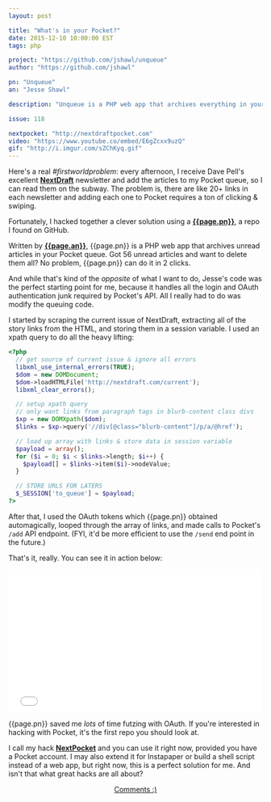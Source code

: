 ```yaml
---
layout: post

title: "What's in your Pocket?"
date: 2015-12-10 10:00:00 EST
tags: php

project: "https://github.com/jshawl/unqueue"
author: "https://github.com/jshawl"

pn: "Unqueue"
an: "Jesse Shawl"

description: "Unqueue is a PHP web app that archives everything in your Pocket queue."

issue: 118

nextpocket: "http://nextdraftpocket.com"
video: "https://www.youtube.co/embed/E6gZcxx9uzQ"
gif: "http://i.imgur.com/sZChKyq.gif"
---
```


Here's a real _#firstworldproblem_: every afternoon, I receive Dave Pell's excellent <strong><a href="http://nextdraft.com" target="_blank" title="NextDraft online">NextDraft</a></strong> newsletter and add the articles to my Pocket queue, so I can read them on the subway. The problem is, there are like 20+ links in each newsletter and adding each one to Pocket requires a ton of clicking &amp; swiping.

Fortunately, I hacked together a clever solution using a <strong><a href="{{page.project}}" title="{{page.pn}} on GitHub" target="_blank">{{page.pn}}</a></strong>, a repo I found on GitHub.

Written by <strong><a href="{{page.author}}" title="{{page.an}} on GitHub" target="_blank">{{page.an}}</a></strong>, {{page.pn}} is a PHP web app that archives unread articles in your Pocket queue. Got 56 unread articles and want to delete them all? No problem, {{page.pn}} can do it in 2 clicks.

And while that's kind of the _opposite_ of what I want to do, Jesse's code was the perfect starting point for me, because it handles all the login and OAuth authentication junk required by Pocket's API. All I really had to do was modify the queuing code.

I started by scraping the current issue of NextDraft, extracting all of the story links from the HTML, and storing them in a session variable. I used an xpath query to do all the heavy lifting:

```php
<?php
  // get source of current issue & ignore all errors
  libxml_use_internal_errors(TRUE);
  $dom = new DOMDocument;
  $dom->loadHTMLFile('http://nextdraft.com/current');
  libxml_clear_errors();

  // setup xpath query
  // only want links from paragraph tags in blurb-content class divs
  $xp = new DOMXpath($dom);
  $links = $xp->query('//div[@class="blurb-content"]/p/a/@href');

  // load up array with links & store data in session variable
  $payload = array();
  for ($i = 0; $i < $links->length; $i++) {
    $payload[] = $links->item($i)->nodeValue;
  }

  // STORE URLS FOR LATERS
  $_SESSION['to_queue'] = $payload;
?>
```

After that, I used the OAuth tokens which {{page.pn}} obtained automagically,  looped through the array of links, and made calls to Pocket's `/add` API endpoint. (FYI, it'd be more efficient to use the `/send` end point in the future.)

That's it, really. You can see it in action below:

<style>.embed-container { position: relative; padding-bottom: 56.25%; height: 0; overflow: hidden; max-width: 100%; height: auto; } .embed-container iframe, .embed-container object, .embed-container embed { position: absolute; top: 0; left: 0; width: 100%; height: 100%; }</style><div class='embed-container'><iframe src='{{page.video}}' frameborder='0' allowfullscreen alt="{{page.pn}} demo video"></iframe></div>

{{page.pn}} saved me _lots_ of time futzing with OAuth. If you're interested in hacking with Pocket, it's the first repo you should look at.

I call my hack <strong><a href="{{page.nextpocket}}" target="_blank" title="Go to NextPocket">NextPocket</a></strong> and you can use it right now, provided you have a Pocket account. I may also extend it for Instapaper or build a shell script instead of a web app, but right now, this is a perfect solution for me. And isn't that what great hacks are all about?

<center><a href="{{ page.url }}#comments" class="btn btn-primary btn-comment" title="Discuss this issue of Git @ Me online">Comments :)</a></center>
